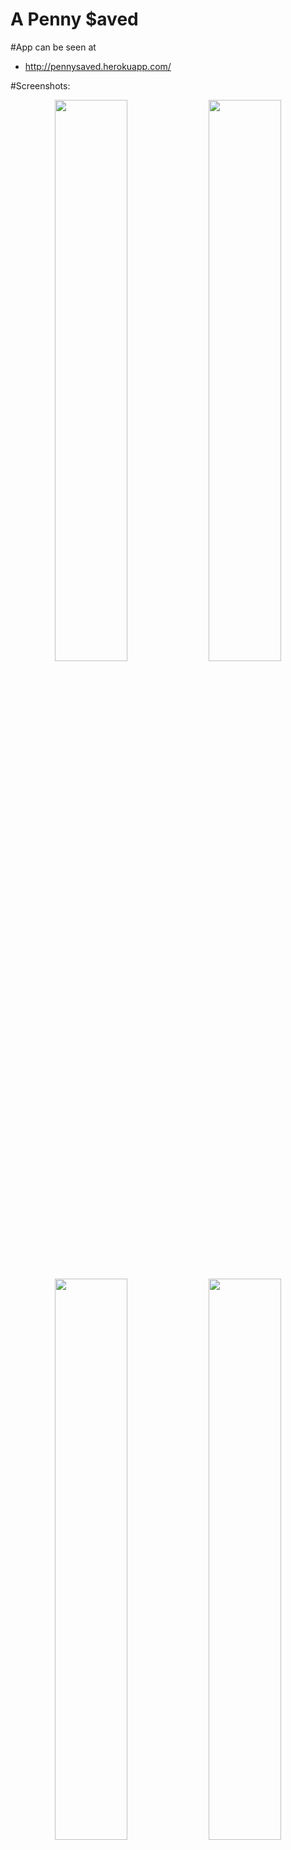 # A Penny $aved
#App can be seen at
- http://pennysaved.herokuapp.com/

#Screenshots:
<p align="center">
<span>
<img src="https://github.com/gsgallant/screenshots/blob/master/pennysaved/Screen%20Shot%202016-06-03%20at%2010.21.48%20PM.png" width="48%" height="auto"/>
<img src="https://github.com/gsgallant/screenshots/blob/master/pennysaved/Screen%20Shot%202016-06-03%20at%2010.22.01%20PM.png" width="48%" height="auto"/>
</span>
</p>

<p align="center">
<span>
<img src="https://github.com/gsgallant/screenshots/blob/master/pennysaved/Screen%20Shot%202016-06-03%20at%2010.22.54%20PM.png" width="48%" height="auto"/>
<img src="https://github.com/gsgallant/screenshots/blob/master/pennysaved/Screen%20Shot%202016-06-03%20at%2010.23.07%20PM.png" width="48%" height="auto"/>
</span>
</p>

A Penny$aved is our week 16 project for Rutger's BootCamp.  It is an expense tracker for dining out.  It uses several technologies including:

#Technologies used:

Sequelize, MYSQL, Javascript, Node, JQuery, JQuery UI, Express, AMCharts

#Comments:

We did this as a group project and it was both enjoyable and a great learning experience.  I think the group worked together very well.

Group Project, Members:
  Maike Fillmer,
  Greg Gallant,
  Aaron Karlsruher,
  James (Min) Kim



